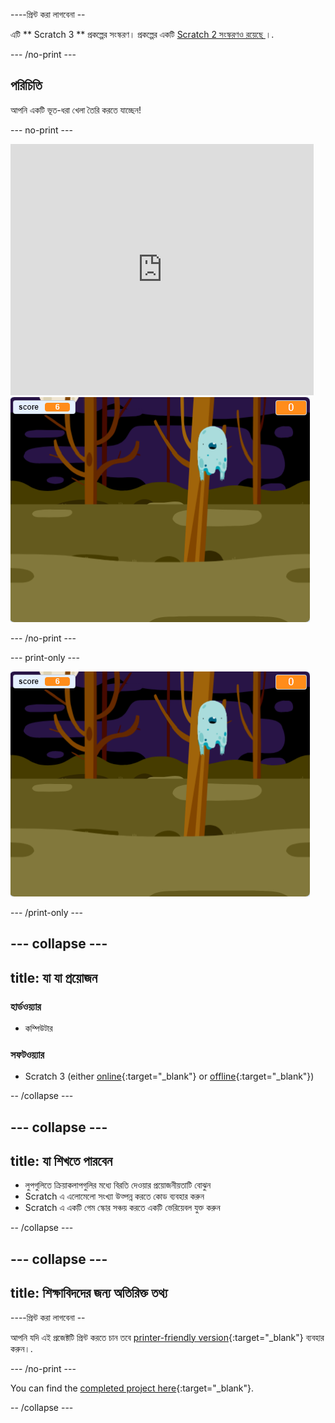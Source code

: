 \----প্রিন্ট করা লাগবেনা --

এটি ** Scratch 3 ** প্রকল্পের সংস্করণ। প্রকল্পের একটি [ Scratch 2 সংস্করণও রয়েছে ](https://projects.raspberrypi.org/en/projects/ghostbusters-scratch2) ।.

\--- /no-print \---

## পরিচিতি

আপনি একটি ভূত-ধরা খেলা তৈরি করতে যাচ্ছেন!

\--- no-print \---

<div class="scratch-preview">
  <iframe allowtransparency="true" width="485" height="402" src="https://scratch.mit.edu/projects/embed/276874679/?autostart=false" frameborder="0" scrolling="no"></iframe>
  <img src="images/showcase-static.png">
</div>

\--- /no-print \---

\--- print-only \---

![প্রদর্শনী](images/showcase-static.png)

\--- /print-only \---

## \--- collapse \---

## title: যা যা প্রয়োজন

### হার্ডওয়্যার

- কম্পিউটার

### সফটওয়্যার

- Scratch 3 (either [online](https://rpf.io/scratchon){:target="_blank"} or [offline](https://rpf.io/scratchoff){:target="_blank"})

-- /collapse \---

## \--- collapse \---

## title: যা শিখতে পারবেন

- লুপগুলিতে ক্রিয়াকলাপগুলির মধ্যে বিরতি দেওয়ার প্রয়োজনীয়তাটি বোঝুন
- Scratch এ এলোমেলো সংখ্যা উত্পন্ন করতে কোড ব্যবহার করুন
- Scratch এ একটি গেম স্কোর সঞ্চয় করতে একটি ভেরিয়েবল যুক্ত করুন

-- /collapse \---

## \--- collapse \---

## title: শিক্ষাবিদদের জন্য অতিরিক্ত তথ্য

\----প্রিন্ট করা লাগবেনা --

আপনি যদি এই প্রজেক্টটি প্রিন্ট করতে চান তবে [printer-friendly version](https://projects.raspberrypi.org/en/projects/ghostbusters/print){:target="_blank"} ব্যবহার করুন।.

\--- /no-print \---

You can find the [completed project here](https://rpf.io/p/en/ghostbusters-get){:target="_blank"}.

-- /collapse \---